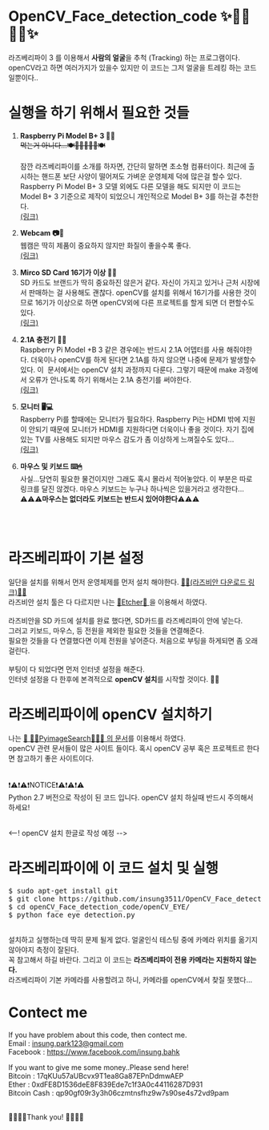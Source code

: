 # OpenCV_Face_detection_code ✨👩‍💻👨‍💻✨
라즈베리파이 3 를 이용해서 <strong>사람의 얼굴</strong>을 추척 (Tracking) 하는 프로그램이다. openCV라고 하면 여러가지가 있을수 있지만 이 코드는 그저 얼굴을 트레킹 하는 코드 일뿐이다..</br>

# 실행을 하기 위해서 필요한 것들
1. <strong>Raspberry Pi Model B+ 3 👾👾</strong> </br>
~~먹는거 아니다...🍽🍏🍎🍐🍊🍋🍽~~</br> </br>
잠깐 라즈베리파이를 소개를 하자면, 간단히 말하면 초소형 컴퓨터이다. 최근에 출시하는 핸드폰 보단 사양이 떨어져도 가벼운 운영체제 덕에 많은걸 할수 있다.
Raspberry Pi Model B+ 3 모델 외에도 다른 모델을 해도 되지만 이 코드는 Model B+ 3 기준으로 제작이 되었으니 개인적으로 Model B+ 3를 하는걸 추천한다.</br>
<a href="https://www.raspberrypi.org/products/raspberry-pi-3-model-b/"> (링크) </a> </br>

2. <strong>Webcam 📷📸</strong> </br>
웹캠은 딱히 제품이 중요하지 않지만 화질이 좋을수록 좋다. </br>
<a href="http://search.danawa.com/dsearch.php?k1=%EC%9B%B9%EC%BA%A0&module=goods&act=dispMain"> (링크) </a> </br>

3. <strong>Mirco SD Card 16기가 이상 📑📝</strong> </br>
SD 카드도 브랜드가 딱히 중요하진 않은거 같다. 자신이 가지고 있거나 근처 시장에서 판매하는 걸 사용해도 괜찮다. openCV를 설치를 위해서 16기가를 사용한 것이므로 16기가 이상으로 하면 openCV외에 다른 프로젝트를 할게 되면 더 편할수도 있다.</br>
<a href="https://www.amazon.com/SanDisk-COMINU024966-16GB-microSD-Card/dp/B004KSMXVM:"> (링크) </a> </br>

4. <strong>2.1A 충전기 🔌🔋</strong> </br>
Raspberry Pi Model +B 3 같은 경우에는 반드시 2.1A 어뎁터를 사용 해줘야한다. 더욱이나 openCV를 하게 된다면 2.1A를 하지 않으면 나중에 문제가 발생할수 있다. 이  문서에서는 openCV 설치 과정까지 다룬다. 그렇기 때문에 make 과정에서 오류가 안나도록 하기 위해서는 2.1A 충전기를 써야한다. </br>
<a href="http://search.danawa.com/dsearch.php?k1=2.1A%EC%B6%A9%EC%A0%84%EA%B8%B0"> (링크) </a> </br>

5. <strong>모니터 🖥💻</strong> </br>
Raspberry Pi를 할때에는 모니터가 필요하다. Raspberry Pi는 HDMI 밖에 지원이 안되기 때문에 모니터가 HDMI를 지원하다면 더욱이나 좋을 것이다. 자기 집에 있는 TV를 사용해도 되지만 마우스 감도가 좀 이상하게 느껴질수도 있다...</br>
<a href="http://prod.danawa.com/list/?cate=112757&15main_11_02"> (링크) </a> </br>

6. <strong>마우스 및 키보드 ⌨️🖱</strong> </br>
사실...당연히 필요한 물건이지만 그래도 혹시 몰라서 적어놓았다. 이 부분은 따로 링크를 달진 않겠다. 마우스 키보드는 누구나 하나씩은 있을거라고 생각한다...</br>
⚠️⚠️⚠️<strong>마우스는 없더라도 키보드는 반드시 있어야한다</strong>⚠️⚠️⚠️ 

</br>
</br>

# 라즈베리파이 기본 설정
일단을 설치를 위해서 먼저 운영체제를 먼저 설치 해야한다. <a href="https://goo.gl/UxDLHM"> 🍰🍓(라즈비안 다운로드 링크)🍓🍰 </a> </br>
라즈비안 설치 툴은 다 다르지만 나는 <a href="https://etcher.io/"> 💽Etcher💽 </a> 을 이용해서 하였다. </br> 
</br>
라즈비안을 SD 카드에 설치를 완료 했다면, SD카드를 라즈베리파이 안에 넣는다. </br>
그러고 키보드, 마우스, 등 전원을 제외한 필요한 것들을 연결해준다. </br>
필요한 것들을 다 연결했다면 이제 전원을 넣어준다. 처음으로 부팅을 하게되면 좀 오래걸린다. </br>
</br>
부팅이 다 되었다면 먼저 인터넷 설정을 해준다. </br>
인터넷 설정을 다 한후에 본격적으로 <strong>openCV 설치</strong>를 시작할 것이다. 🙌✨

# 라즈베리파이에 openCV 설치하기
나는 <a href="https://goo.gl/wBp591"> 📸 👨‍💻PyimageSearch📸👩‍💻 의 문서</a>를 이용해서 하였다. </br>
openCV 관련 문서들이 많은 사이트 들이다. 혹시 openCV 공부 혹은 프로젝트르 한다면 참고하기 좋은 사이트이다. </br>
</br>
</br>
❗️⚠️❗️⚠️❗️NOTICE❗️⚠️❗️⚠️❗️⚠️ </br>
Python 2.7 버전으로 작성이 된 코드 입니다. openCV 설치 하실때 반드시 주의해서 하세요! 
</br>
</br>

<--! openCV 설치 한글로 작성 예정 -->

# 라즈베리파이에 이 코드 설치 및 실행
<pre>
$ sudo apt-get install git
$ git clone https://github.com/insung3511/OpenCV_Face_detection_code.git
$ cd openCV_Face_detection_code/openCV_EYE/
$ python face_eye_detection.py
</pre>
</br>
설치하고 실행하는데 딱히 문제 될게 없다. 얼굴인식 테스팅 중에 카메라 위치를 옮기지 않아야지 측정이 잘된다. </br>
꼭 참고해서 하길 바란다. 그리고 이 코드는 <strong>라즈베리파이 전용 카메라는 지원하지 않는다.</strong> </br>
라즈베리파이 기본 카메라를 사용할려고 하니, 카메라를 openCV에서 찾질 못했다...</br>

# Contect me

If you have problem about this code, then contect me. </br>
Email : insung.park123@gmail.com  </br>
Facebook : https://www.facebook.com/insung.bahk </br>

If you want to give me some money..Please send here! </br>
Bitcoin : 17qKUu57aUBcvx9T1ea8Ga87EPnDdmwAEP </br>
Ether : 0xdFE8D1536deE8F839Ede7c1f3A0c44116287D931 </br>
Bitcoin Cash : qp90gf09r3y3h06czmtnsfhz9w7s90se4s72vd9pam </br>

</br>
🙇‍♀️👾🤩Thank you! 🤩👾🙇‍♂️

